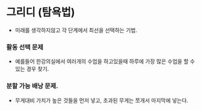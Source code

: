 # 그리디 (탐욕법)

-   미래를 생각하지않고 각 단계에서 최선을 선택하는 기법.

### 활동 선택 문제

-   예를들어 한강의실에서 여러개의 수업을 하고있을때 하루에 가장 많은 수업을 할 수 있는 경우 찾기.

### 분할 가능 배낭 문제.

-   무게대비 가치가 높은 것들을 먼저 넣고, 초과된 무게는 쪼개서 마지막에 넣는다.
